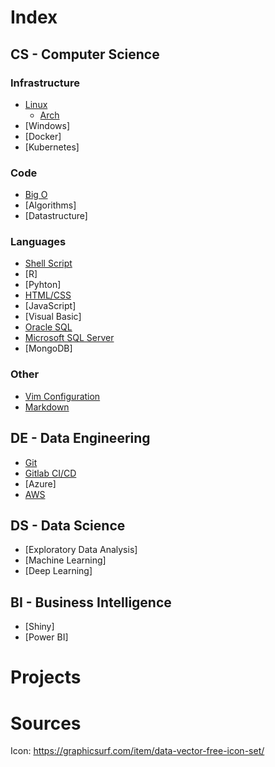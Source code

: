 # Index

## CS - Computer Science

### Infrastructure

* [Linux](pages/cs/linux.html)
  * [Arch](pages/cs/archlinux.html) 
* [Windows]
* [Docker]
* [Kubernetes]

### Code

* [Big O](pages/cs/bigo.html)
* [Algorithms]
* [Datastructure]

### Languages

* [Shell Script](pages/cs/shellscript.md)
* [R]
* [Pyhton]
* [HTML/CSS](pages/cs/html.md)
* [JavaScript]
* [Visual Basic]
* [Oracle SQL](pages/cs/oraclesql.md)
* [Microsoft SQL Server](pages/cs/mssql.md)
* [MongoDB]

### Other

* [Vim Configuration](pages/cs/vim.md)
* [Markdown](pages/cs/md.md)

## DE - Data Engineering

* [Git](pages/de/git.md)
* [Gitlab CI/CD](pages/de/gitlab_cicd.md)
* [Azure]
* [AWS](pages/de/aws.md)

## DS - Data Science

* [Exploratory Data Analysis]
* [Machine Learning]
* [Deep Learning]

## BI - Business Intelligence

* [Shiny]
* [Power BI]

# Projects

# Sources

Icon: https://graphicsurf.com/item/data-vector-free-icon-set/
